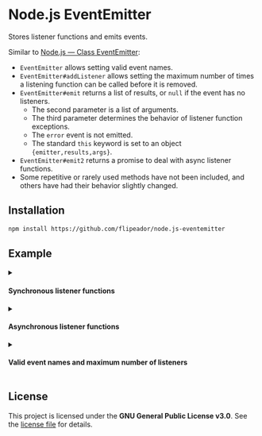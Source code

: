 # Node.js EventEmitter

Stores listener functions and emits events.

Similar to [Node.js — Class EventEmitter](https://nodejs.org/api/events.html#class-eventemitter):

- `EventEmitter` allows setting valid event names.
- `EventEmitter#addListener` allows setting the maximum number of times a listening function can be called before it is removed.
- `EventEmitter#emit` returns a list of results, or `null` if the event has no listeners.
  - The second parameter is a list of arguments.
  - The third parameter determines the behavior of listener function exceptions.
  - The `error` event is not emitted.
  - The standard `this` keyword is set to an object `{emitter,results,args}`.
- `EventEmitter#emit2` returns a promise to deal with async listener functions.
- Some repetitive or rarely used methods have not been included, and others have had their behavior slightly changed.

## Installation

```bash
npm install https://github.com/flipeador/node.js-eventemitter
```

## Example

<details>
<summary><h4>Synchronous listener functions</h4></summary>

```js
const { EventEmitter } = require('@flipeador/node.js-eventemitter');

const emitter = new EventEmitter();

emitter.on('message', () => {
    console.log('message #1');
    return 'value #1';
});

emitter.on('message', () => {
    console.log('message #2');
    throw new Error('error #2'); // (1)
});

emitter.on('message', async () => {
    console.log('message #3');
    return 'value #3';
});

// By default, listener functions exceptions are thrown immediately.
// This stops the loop and subsequent listening functions will not be called, if any.
try {
    emitter.emit('message', ['arg1', 'arg2']);
} catch (error) {
    // Note that "message #3" is not displayed.
    console.log('catch:', error.message); // (1)
}

// The above behavior can be changed by setting a callback function.
// Any returned value other than undefined will be added as a result.
console.log('-'.repeat(50));
console.log(emitter.emit('message', [], error => {
    return error; // result
}));
```

```
message #1
message #2
catch: error #2
--------------------------------------------------
message #1
message #2
message #3
[
  'value #1',
  Error: error #2
      ...,
  Promise { 'value #3' }
]
```

</details>

<details>
<summary><h4>Asynchronous listener functions</h4></summary>

```js
const { EventEmitter } = require('@flipeador/node.js-eventemitter');

const emitter = new EventEmitter();

emitter.on('message', () => {
    console.log('message #1');
    return 'value #1';
});

emitter.on('message', async () => {
    console.log('message #2');
    throw new Error('error #2'); // (1)
});

emitter.on('message', async () => {
    console.log('message #3');
    return 'value #3';
});

(async () => {
    // In async functions, exceptions are not thrown immediately.
    // This allows 'message #3' to be displayed on the console.
    try {
        await emitter.emit2('message', ['arg1', 'arg2']);
    } catch (error) {
        console.log('catch:', error.message); // (1)
    }

    // Note that 'value #3' is no longer a promise.
    console.log('-'.repeat(50));
    console.log(await emitter.emit2('message', [], error => {
        return error; // result
    }));
})();
```

```
message #1
message #2
message #3
catch: error #2
--------------------------------------------------
message #1
message #2
message #3
[
  'value #1',
  Error: error #2
      ...,
  'value #3'
]
```

</details>

<details>
<summary><h4>Valid event names and maximum number of listeners</h4></summary>

```js
const { EventEmitter } = require('@flipeador/node.js-eventemitter');

const MAX_LISTENERS = 10; // default

const emitter = new EventEmitter(
    // List of valid event names.
    'message'
).setMaxListeners(MAX_LISTENERS);

try {
    emitter.on('exit', console.log);
} catch (error) {
    console.log('catch:', error);
}

for (let index = MAX_LISTENERS+1; index; --index)
    emitter.on('message', console.log);
```

```
catch: EventEmitterError: Invalid event name: 'exit'
    ...
(node:6360) Error: Possible memory leak detected: 11 listeners added to 'message'
(Use `node --trace-warnings ...` to show where the warning was created)
```

</details>

## License

This project is licensed under the **GNU General Public License v3.0**. See the [license file](LICENSE) for details.
